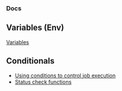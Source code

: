 ### Docs

## Variables (Env)
  [Variables](https://docs.github.com/en/actions/learn-github-actions/variables#about-variables)

## Conditionals
- [Using conditions to control job execution](https://docs.github.com/en/actions/using-jobs/using-conditions-to-control-job-execution)
- [Status check functions](https://docs.github.com/en/actions/learn-github-actions/expressions#status-check-functions)
